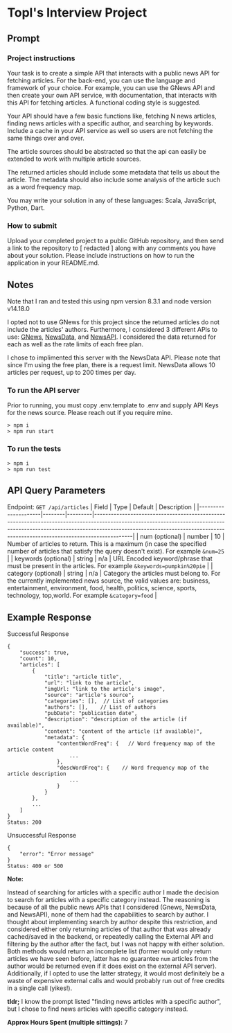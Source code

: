 # Topl's Interview Project

## Prompt

### Project instructions

Your task is to create a simple API that interacts with a public news API for fetching articles. For the back-end, you can use the language and framework of your choice. For example, you can use the GNews API and then create your own API service, with documentation, that interacts with this API for fetching articles. A functional coding style is suggested.

Your API should have a few basic functions like, fetching N news articles, finding news articles with a specific author, and searching by keywords. Include a cache in your API service as well so users are not fetching the same things over and over.

The article sources should be abstracted so that the api can easily be extended to work with multiple article sources.

The returned articles should include some metadata that tells us about the article. The metadata should also include some analysis of the article such as a word frequency map.

You may write your solution in any of these languages: Scala, JavaScript, Python, Dart.

### How to submit

Upload your completed project to a public GitHub repository, and then send a link to the repository to [ redacted ] along with any comments you have about your solution. Please include instructions on how to run the application in your README.md.

## Notes

Note that I ran and tested this using npm version 8.3.1 and node version v14.18.0

I opted not to use GNews for this project since the returned articles do not include the articles' authors. Furthermore, I considered 3 different APIs to use: [GNews](https://gnews.io/), [NewsData](https://newsdata.io/), and [NewsAPI](https://newsapi.org/). I considered the data returned for each as well as the rate limits of each free plan.

I chose to implimented this server with the NewsData API.
Please note that since I'm using the free plan, there is a request limit. NewsData allows 10 articles per request, up to 200 times per day.

### To run the API server

Prior to running, you must copy .env.template to .env and supply API Keys for the news source. Please reach out if you require mine.

```
> npm i
> npm run start
```

### To run the tests

```
> npm i
> npm run test
```

## API Query Parameters

Endpoint: `GET /api/articles`
| Field | Type | Default | Description |
|---------------------|--------|---------|--------------------------------------------------------------------------------------------------------------------------------------------------------------------------------------------------------------------------------------------------------|
| num (optional) | number | 10 | Number of articles to return. This is a maximum (in case the specified number of articles that satisfy the query doesn't exist). For example `&num=25` |
| keywords (optional) | string | n/a | URL Encoded keyword/phrase that must be present in the articles. For example `&keywords=pumpkin%20pie` |
| category (optional) | string | n/a | Category the articles must belong to. For the currently implemented news source, the valid values are: business, entertainment, environment, food, health, politics, science, sports, technology, top,world. For example `&category=food` |

## Example Response

Successful Response

```
{
    "success": true,
    "count": 10,
    "articles": [
        {
            "title": "article title",
            "url": "link to the article",
            "imgUrl: "link to the article's image",
            "source": "article's source",
            "categories": [],  // List of categories
            "authors": [],    // List of authors
            "pubDate": "publication date",
            "description": "description of the article (if available)",
            "content": "content of the article (if available)",
            "metadata": {
                "contentWordFreq": {   // Word frequency map of the article content
                    ...
                },
                "descWordFreq": {    // Word frequency map of the article description
                    ...
                }
            }
        },
        ...
    ]
}
Status: 200
```

Unsuccessful Response

```
{
    "error": "Error message"
}
Status: 400 or 500
```

**Note:**

Instead of searching for articles with a specific author I made the decision to search for articles with a specific category instead. The reasoning is because of all the public news APIs that I considered (Gnews, NewsData, and NewsAPI), none of them had the capabilities to search by author. I thought about implementing search by author despite this restriction, and considered either only returning articles of that author that was already cached/saved in the backend, or repeatedly calling the External API and filtering by the author after the fact, but I was not happy with either solution. Both methods would return an incomplete list (former would only return articles we have seen before, latter has no guarantee `num` articles from the author would be returned even if it does exist on the external API server). Additionally, if I opted to use the latter strategy, it would most definitely be a waste of expensive external calls and would probably run out of free credits in a single call (yikes!).

**tldr;** I know the prompt listed "finding news articles with a specific author", but I chose to find news articles with specific category instead.

**Approx Hours Spent (multiple sittings):** 7
